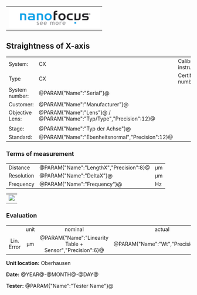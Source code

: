 <!--   EvalAlgoName=NF_NED_MScan_Abnahme_GX_LS -->

||
|-:|
|![](logo.png)|

## Straightness of X-axis 


 


|||||
|-|-|-|-|
|System: |  CX |Calibration instruction:| VDI/VDE 2655 Part 1.2|
|Type|   CX | Certificate number: |@PARAM{"Name":"Serial"}@-@YEAR@@MONTH@@DAY@|
|System number:| @PARAM{"Name":"Serial"}@|||
|Customer:| @PARAM{"Name":"Manufacturer"}@|||
|Objective Lens: |@PARAM{"Name":"Lens"}@  /  @PARAM{"Name":"Typ/Type","Precision":12}@ |||
| |  |||
|Stage: |  @PARAM{"Name":"Typ der Achse"}@ |||
|Standard: |@PARAM{"Name":"Ebenheitsnormal","Precision":12}@|||

### Terms of measurement 

||||
|-|-|-|
|Distance|@PARAM{"Name":"LengthX","Precision":8}@|  µm|
|Resolution|@PARAM{"Name":"DeltaX"}@ |µm|
|Frequency| @PARAM{"Name":"Frequency"}@ |Hz|
 


 || 
|:-:|
|![](StraightnessX_LS.svg)|


### Evaluation

|||||||
|:-:|:-:|:-:|:-:|:-:|:-:|
| |unit   |nominal   |   actual  | status|
| Lin. Error     | µm | @PARAM{"Name":"Linearity Table + Sensor","Precision":6}@  |   @PARAM{"Name":"Wt","Precision":3}@ | <span id="control"> Ok</span>|
 

__Unit location:__ Oberhausen

__Date:__ @YEAR@-@MONTH@-@DAY@ 

__Tester:__ @PARAM{"Name":"Tester Name"}@


 

<div id="sumresults">  </div>

<script>

var PARAM = @PJSON{"Set":0}@;
var META = @MJSON{"Set":0}@;

 
var value =   @PARAM{"Name":"Wt","Precision":3}@;
var nominal = @PARAM{"Name":"Linearity Table + Sensor","Precision":6}@;
var status ="";

if(  value < nominal)
{
 
 status ="OK";
}
else
{
  
 
 status = "not OK";
}
 document.getElementById("control").innerHTML = status;



var Result = {"value":0,"nominal":0,"status":"","timestamp":0};

Result["value"] = value;
Result["nominal"] = nominal;
Result["status"] = status;
Result["timestamp"] = Date.now();
sessionStorage.setItem(document.title+"Result", JSON.stringify(Result));

 

</script>

 